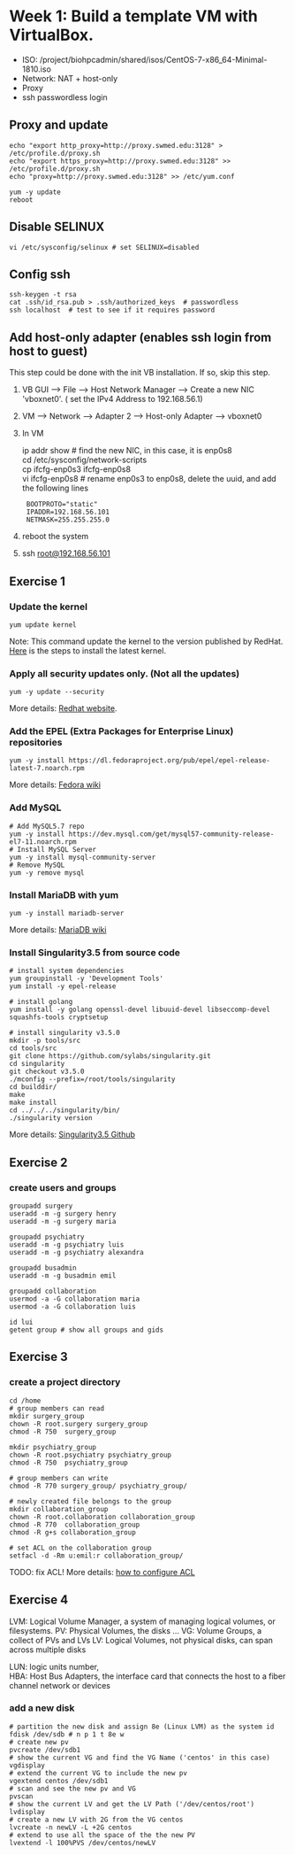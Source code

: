 # Week 1: Build a template VM with VirtualBox.
* ISO: /project/biohpcadmin/shared/isos/CentOS-7-x86_64-Minimal-1810.iso
* Network: NAT + host-only
* Proxy
* ssh passwordless login


## Proxy and update
    echo "export http_proxy=http://proxy.swmed.edu:3128" > /etc/profile.d/proxy.sh
    echo "export https_proxy=http://proxy.swmed.edu:3128" >> /etc/profile.d/proxy.sh
    echo "proxy=http://proxy.swmed.edu:3128" >> /etc/yum.conf
    
    yum -y update
    reboot
    
## Disable SELINUX
    vi /etc/sysconfig/selinux # set SELINUX=disabled
    
## Config ssh
    ssh-keygen -t rsa
    cat .ssh/id_rsa.pub > .ssh/authorized_keys  # passwordless
    ssh localhost  # test to see if it requires password

## Add host-only adapter (enables ssh login from host to guest)
This step could be done with the init VB installation. If so, skip this step.

1. VB GUI --> File --> Host Network Manager --> Create a new NIC 'vboxnet0'. ( set the IPv4 Address to 192.168.56.1)  
2. VM --> Network --> Adapter 2 --> Host-only Adapter --> vboxnet0  
3. In VM
  
    ip addr show # find the new NIC, in this case, it is enp0s8  
    cd /etc/sysconfig/network-scripts  
    cp ifcfg-enp0s3 ifcfg-enp0s8  
    vi ifcfg-enp0s8  # rename enp0s3 to enp0s8, delete the uuid, and add the following lines
 
        BOOTPROTO="static"
        IPADDR=192.168.56.101
        NETMASK=255.255.255.0
4. reboot the system
5. ssh root@192.168.56.101

## Exercise 1
### Update the kernel
    yum update kernel
Note: This command update the kernel to the version published by RedHat. [Here](https://www.cyberciti.biz/faq/how-to-install-latest-kernel-on-centos-linux-7-using-yum-command/) is the steps to install the latest kernel.
### Apply all security updates only. (Not all the updates)
    yum -y update --security
More details: [Redhat website](https://access.redhat.com/solutions/10021).
### Add the EPEL (Extra Packages for Enterprise Linux) repositories
    yum -y install https://dl.fedoraproject.org/pub/epel/epel-release-latest-7.noarch.rpm
More details: [Fedora wiki](https://fedoraproject.org/wiki/EPEL)
### Add MySQL
    # Add MySQL5.7 repo
    yum -y install https://dev.mysql.com/get/mysql57-community-release-el7-11.noarch.rpm
    # Install MySQL Server
    yum -y install mysql-community-server
    # Remove MySQL
    yum -y remove mysql
### Install MariaDB with yum
    yum -y install mariadb-server
More details: [MariaDB wiki](https://mariadb.com/kb/en/library/yum/)
### Install Singularity3.5 from source code
    # install system dependencies
    yum groupinstall -y 'Development Tools'
    yum install -y epel-release
    
    # install golang
    yum install -y golang openssl-devel libuuid-devel libseccomp-devel squashfs-tools cryptsetup
    
    # install singularity v3.5.0
    mkdir -p tools/src
    cd tools/src
    git clone https://github.com/sylabs/singularity.git
    cd singularity
    git checkout v3.5.0
    ./mconfig --prefix=/root/tools/singularity
    cd builddir/
    make
    make install
    cd ../../../singularity/bin/
    ./singularity version
More details: [Singularity3.5 Github](https://github.com/sylabs/singularity/blob/master/INSTALL.md)  

## Exercise 2
### create users and groups
    groupadd surgery
    useradd -m -g surgery henry
    useradd -m -g surgery maria
    
    groupadd psychiatry
    useradd -m -g psychiatry luis
    useradd -m -g psychiatry alexandra

    groupadd busadmin
    useradd -m -g busadmin emil
    
    groupadd collaboration
    usermod -a -G collaboration maria
    usermod -a -G collaboration luis

    id lui
    getent group # show all groups and gids
    
## Exercise 3
### create a project directory
    cd /home
    # group members can read
    mkdir surgery_group
    chown -R root.surgery surgery_group
    chmod -R 750  surgery_group
    
    mkdir psychiatry_group
    chown -R root.psychiatry psychiatry_group
    chmod -R 750  psychiatry_group
    
    # group members can write
    chmod -R 770 surgery_group/ psychiatry_group/

    # newly created file belongs to the group
    mkdir collaboration_group
    chown -R root.collaboration collaboration_group
    chmod -R 770  collaboration_group
    chmod -R g+s collaboration_group
    
    # set ACL on the collaboration group
    setfacl -d -Rm u:emil:r collaboration_group/
TODO: fix ACL!
More details: [how to configure ACL](https://www.2daygeek.com/how-to-configure-access-control-lists-acls-setfacl-getfacl-linux/)

## Exercise 4
LVM: Logical Volume Manager, a system of managing logical volumes, or filesystems.
PV: Physical Volumes, the disks ...
VG: Volume Groups, a collect of PVs and LVs
LV: Logical Volumes, not physical disks, can span across multiple disks

LUN: logic units number,  
HBA: Host Bus Adapters, the interface card that connects the host to a fiber channel network or devices

### add a new disk
    # partition the new disk and assign 8e (Linux LVM) as the system id
    fdisk /dev/sdb # n p 1 t 8e w
    # create new pv
    pvcreate /dev/sdb1 
    # show the current VG and find the VG Name ('centos' in this case)
    vgdisplay
    # extend the current VG to include the new pv
    vgextend centos /dev/sdb1 
    # scan and see the new pv and VG
    pvscan
    # show the current LV and get the LV Path ('/dev/centos/root')
    lvdisplay
    # create a new LV with 2G from the VG centos
    lvcreate -n newLV -L +2G centos
    # extend to use all the space of the the new PV
    lvextend -l 100%PVS /dev/centos/newLV

    